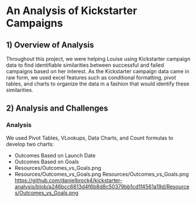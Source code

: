 # An Analysis of Kickstarter Campaigns
## 1) Overview of Analysis
Throughout this project, we were helping Louise using Kickstarter campaign data to find identifiable similarities between successful and failed campaigns based on her interest. As the Kickstarter campaign data came in raw form, we used excel features such as conditional formatting, pivot tables, and charts to organize the data in a fashion that would identify these similarities. 
## 2) Analysis and Challenges
### Analysis
We used Pivot Tables, VLookups, Data Charts, and Count formulas to develop two charts:
- Outcomes Based on Launch Date
- Outcomes Based on Goals
- Resources/Outcomes_vs_Goals.png
- Resources/Outcomes_vs_Goals.png
Resources/Outcomes_vs_Goals.png
https://github.com/danielbrock4/kickstarter-analysis/blob/a246bcc6813d4f6b8d8c50379bb1cd1f4561a19d/Resources/Outcomes_vs_Goals.png
